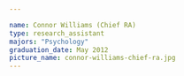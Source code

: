 ```yaml
---

name: Connor Williams (Chief RA)
type: research_assistant
majors: "Psychology"
graduation_date: May 2012
picture_name: connor-williams-chief-ra.jpg
---
```

    
    
